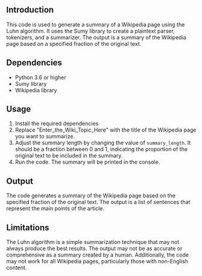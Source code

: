 ## Introduction
This code is used to generate a summary of a Wikipedia page using the Luhn algorithm. It uses the Sumy library to create a plaintext parser, tokenizers, and a summarizer. The output is a summary of the Wikipedia page based on a specified fraction of the original text.


## Dependencies
- Python 3.6 or higher
- Sumy library
- Wikipedia library


## Usage
1. Install the required dependencies
2. Replace "Enter_the_Wiki_Topic_Here" with the title of the Wikipedia page you want to summarize.
3. Adjust the summary length by changing the value of `summary_length`. It should be a fraction between 0 and 1, indicating the proportion of the original text to be included in the summary.
4. Run the code. The summary will be printed in the console.


## Output
The code generates a summary of the Wikipedia page based on the specified fraction of the original text. The output is a list of sentences that represent the main points of the article.


## Limitations
The Luhn algorithm is a simple summarization technique that may not always produce the best results. The output may not be as accurate or comprehensive as a summary created by a human. Additionally, the code may not work for all Wikipedia pages, particularly those with non-English content.

